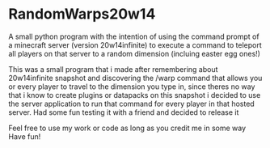 # RandomWarps20w14
A small python program with the intention of using the command prompt of a minecraft server (version 20w14infinite) to execute a command to teleport all players on that server to a random dimension (incluing easter egg ones!)

This was a small program that i made after remembering about 20w14infinite snapshot and discovering the /warp command that allows you or every player to travel to the dimension you type in, since theres no way that i know to create plugins or datapacks on this snapshot i decided to use the server application to run that command for every player in that hosted server.
Had some fun testing it with a friend and decided to release it

Feel free to use my work or code as long as you credit me in some way
Have fun!
